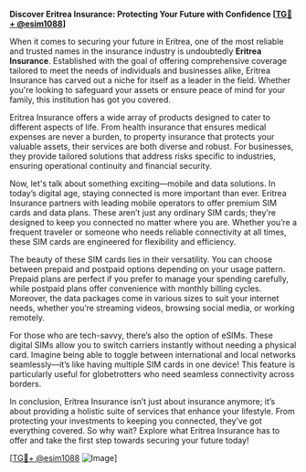 **Discover Eritrea Insurance: Protecting Your Future with Confidence [[TG💪+ @esim1088](https://t.me/s/esim1088)]**

When it comes to securing your future in Eritrea, one of the most reliable and trusted names in the insurance industry is undoubtedly **Eritrea Insurance**. Established with the goal of offering comprehensive coverage tailored to meet the needs of individuals and businesses alike, Eritrea Insurance has carved out a niche for itself as a leader in the field. Whether you're looking to safeguard your assets or ensure peace of mind for your family, this institution has got you covered.

Eritrea Insurance offers a wide array of products designed to cater to different aspects of life. From health insurance that ensures medical expenses are never a burden, to property insurance that protects your valuable assets, their services are both diverse and robust. For businesses, they provide tailored solutions that address risks specific to industries, ensuring operational continuity and financial security.

Now, let's talk about something exciting—mobile and data solutions. In today’s digital age, staying connected is more important than ever. Eritrea Insurance partners with leading mobile operators to offer premium SIM cards and data plans. These aren’t just any ordinary SIM cards; they’re designed to keep you connected no matter where you are. Whether you’re a frequent traveler or someone who needs reliable connectivity at all times, these SIM cards are engineered for flexibility and efficiency.

The beauty of these SIM cards lies in their versatility. You can choose between prepaid and postpaid options depending on your usage pattern. Prepaid plans are perfect if you prefer to manage your spending carefully, while postpaid plans offer convenience with monthly billing cycles. Moreover, the data packages come in various sizes to suit your internet needs, whether you’re streaming videos, browsing social media, or working remotely.

For those who are tech-savvy, there’s also the option of eSIMs. These digital SIMs allow you to switch carriers instantly without needing a physical card. Imagine being able to toggle between international and local networks seamlessly—it’s like having multiple SIM cards in one device! This feature is particularly useful for globetrotters who need seamless connectivity across borders.

In conclusion, Eritrea Insurance isn’t just about insurance anymore; it’s about providing a holistic suite of services that enhance your lifestyle. From protecting your investments to keeping you connected, they’ve got everything covered. So why wait? Explore what Eritrea Insurance has to offer and take the first step towards securing your future today!

[[TG💪+ @esim1088](https://t.me/s/esim1088) ![Image](https://i.postimg.cc/Y0z9fWf4/image.png)]